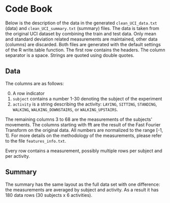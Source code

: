 Code Book
=========
Below is the description of the data in the generated `clean_UCI_data.txt` (data) and `clean_UCI_summary.txt` (summary) files. 
The data is taken from the original UCI dataset by combining the train and test data. Only mean and standard deviation related measurements are maintained, other data (columns) are discarded.
Both files are generated with the default settings of the R write.table function. 
The first row contains the headers. The column separator is a space. Strings are quoted using double quotes. 

Data
----
The columns are as follows:

 0. A row indicator
 1. `subject` contains a number 1-30 denoting the subject of the experiment
 2. `activity` is a string describing the activity: `LAYING`, `SITTING`, `STANDING`, `WALKING`, `WALKING_DOWNSTAIRS`, or  `WALKING_UPSTAIRS`.
 
The remaining columns 3 to 68 are the measurements of the subjects' movements. The columns starting with fft are the result of the Fast Fourier Transform on the original data. All numbers are normalized to the range [-1, 1]. For more details on the methodology of the measurements, please refer to the file `features_info.txt`. 

Every row contains a measurement, possibly multiple rows per subject and per activity.

Summary
-------
The summary has the same layout as the full data set with one difference: the measurements are averaged by subject and activity. As a result it has 180 data rows (30 subjects x 6 activities).
